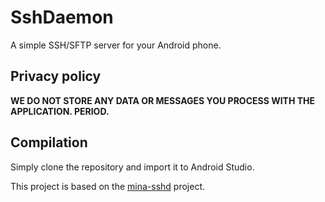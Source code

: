 # SshDaemon 
A simple  SSH/SFTP server for your Android phone. 

## Privacy policy

**WE DO NOT STORE ANY DATA OR MESSAGES YOU PROCESS WITH THE APPLICATION.  PERIOD.**

## Compilation

Simply clone the repository and import it to Android Studio.

This project is based on the [mina-sshd](https://github.com/apache/mina-sshd) project. 


